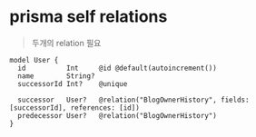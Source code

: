 # prisma self relations

> 두개의 relation 필요

```prisma
model User {
  id          Int     @id @default(autoincrement())
  name        String?
  successorId Int?    @unique

  successor   User?   @relation("BlogOwnerHistory", fields: [successorId], references: [id])
  predecessor User?   @relation("BlogOwnerHistory")
}
```
